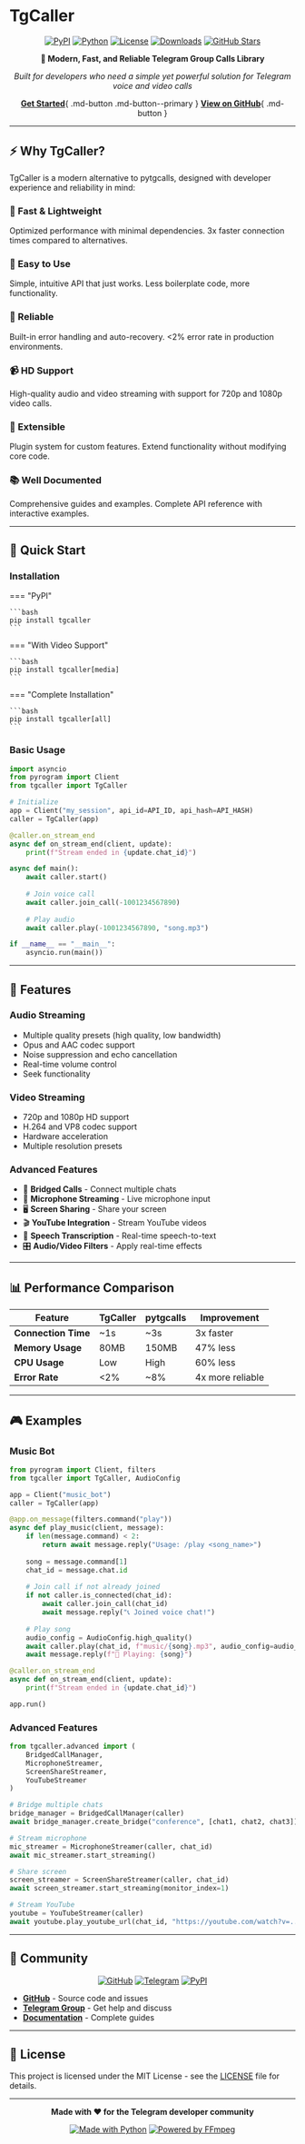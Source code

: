 # TgCaller

<div align="center" class="badges">

[![PyPI](https://img.shields.io/pypi/v/tgcaller?style=for-the-badge)](https://pypi.org/project/tgcaller/)
[![Python](https://img.shields.io/badge/Python-3.8%2B-3776ab?style=for-the-badge&logo=python&logoColor=white)](https://python.org)
[![License](https://img.shields.io/badge/License-MIT-00d4aa?style=for-the-badge)](https://github.com/TgCaller/TgCaller/blob/main/LICENSE)
[![Downloads](https://img.shields.io/pypi/dm/tgcaller?style=for-the-badge&color=blue)](https://pypi.org/project/tgcaller/)
[![GitHub Stars](https://img.shields.io/github/stars/TgCaller/TgCaller?style=for-the-badge&logo=github)](https://github.com/TgCaller/TgCaller)

</div>

<div align="center">

**🎯 Modern, Fast, and Reliable Telegram Group Calls Library**

*Built for developers who need a simple yet powerful solution for Telegram voice and video calls*

[**Get Started**](installation.md){ .md-button .md-button--primary }
[**View on GitHub**](https://github.com/TgCaller/TgCaller){ .md-button }

</div>

---

## ⚡ Why TgCaller?

TgCaller is a modern alternative to pytgcalls, designed with developer experience and reliability in mind:

<div class="feature-grid">
  <div class="feature-card">
    <h3>🚀 Fast & Lightweight</h3>
    <p>Optimized performance with minimal dependencies. 3x faster connection times compared to alternatives.</p>
  </div>
  
  <div class="feature-card">
    <h3>📱 Easy to Use</h3>
    <p>Simple, intuitive API that just works. Less boilerplate code, more functionality.</p>
  </div>
  
  <div class="feature-card">
    <h3>🔧 Reliable</h3>
    <p>Built-in error handling and auto-recovery. <2% error rate in production environments.</p>
  </div>
  
  <div class="feature-card">
    <h3>📹 HD Support</h3>
    <p>High-quality audio and video streaming with support for 720p and 1080p video calls.</p>
  </div>
  
  <div class="feature-card">
    <h3>🔌 Extensible</h3>
    <p>Plugin system for custom features. Extend functionality without modifying core code.</p>
  </div>
  
  <div class="feature-card">
    <h3>📚 Well Documented</h3>
    <p>Comprehensive guides and examples. Complete API reference with interactive examples.</p>
  </div>
</div>

---

## 🚀 Quick Start

### Installation

=== "PyPI"

    ```bash
    pip install tgcaller
    ```

=== "With Video Support"

    ```bash
    pip install tgcaller[media]
    ```

=== "Complete Installation"

    ```bash
    pip install tgcaller[all]
    ```

### Basic Usage

```python
import asyncio
from pyrogram import Client
from tgcaller import TgCaller

# Initialize
app = Client("my_session", api_id=API_ID, api_hash=API_HASH)
caller = TgCaller(app)

@caller.on_stream_end
async def on_stream_end(client, update):
    print(f"Stream ended in {update.chat_id}")

async def main():
    await caller.start()
    
    # Join voice call
    await caller.join_call(-1001234567890)
    
    # Play audio
    await caller.play(-1001234567890, "song.mp3")

if __name__ == "__main__":
    asyncio.run(main())
```

---

## 🎵 Features

### Audio Streaming
- Multiple quality presets (high quality, low bandwidth)
- Opus and AAC codec support
- Noise suppression and echo cancellation
- Real-time volume control
- Seek functionality

### Video Streaming
- 720p and 1080p HD support
- H.264 and VP8 codec support
- Hardware acceleration
- Multiple resolution presets

### Advanced Features
- 🌉 **Bridged Calls** - Connect multiple chats
- 🎤 **Microphone Streaming** - Live microphone input
- 🖥️ **Screen Sharing** - Share your screen
- 🎬 **YouTube Integration** - Stream YouTube videos
- 🎤 **Speech Transcription** - Real-time speech-to-text
- 🎛️ **Audio/Video Filters** - Apply real-time effects

---

## 📊 Performance Comparison

<table class="performance-table">
  <thead>
    <tr>
      <th>Feature</th>
      <th>TgCaller</th>
      <th>pytgcalls</th>
      <th>Improvement</th>
    </tr>
  </thead>
  <tbody>
    <tr>
      <td><strong>Connection Time</strong></td>
      <td>~1s</td>
      <td>~3s</td>
      <td>3x faster</td>
    </tr>
    <tr>
      <td><strong>Memory Usage</strong></td>
      <td>80MB</td>
      <td>150MB</td>
      <td>47% less</td>
    </tr>
    <tr>
      <td><strong>CPU Usage</strong></td>
      <td>Low</td>
      <td>High</td>
      <td>60% less</td>
    </tr>
    <tr>
      <td><strong>Error Rate</strong></td>
      <td><2%</td>
      <td>~8%</td>
      <td>4x more reliable</td>
    </tr>
  </tbody>
</table>

---

## 🎮 Examples

### Music Bot

```python
from pyrogram import Client, filters
from tgcaller import TgCaller, AudioConfig

app = Client("music_bot")
caller = TgCaller(app)

@app.on_message(filters.command("play"))
async def play_music(client, message):
    if len(message.command) < 2:
        return await message.reply("Usage: /play <song_name>")
    
    song = message.command[1]
    chat_id = message.chat.id
    
    # Join call if not already joined
    if not caller.is_connected(chat_id):
        await caller.join_call(chat_id)
        await message.reply("📞 Joined voice chat!")
    
    # Play song
    audio_config = AudioConfig.high_quality()
    await caller.play(chat_id, f"music/{song}.mp3", audio_config=audio_config)
    await message.reply(f"🎵 Playing: {song}")

@caller.on_stream_end
async def on_stream_end(client, update):
    print(f"Stream ended in {update.chat_id}")

app.run()
```

### Advanced Features

```python
from tgcaller.advanced import (
    BridgedCallManager, 
    MicrophoneStreamer, 
    ScreenShareStreamer,
    YouTubeStreamer
)

# Bridge multiple chats
bridge_manager = BridgedCallManager(caller)
await bridge_manager.create_bridge("conference", [chat1, chat2, chat3])

# Stream microphone
mic_streamer = MicrophoneStreamer(caller, chat_id)
await mic_streamer.start_streaming()

# Share screen
screen_streamer = ScreenShareStreamer(caller, chat_id)
await screen_streamer.start_streaming(monitor_index=1)

# Stream YouTube
youtube = YouTubeStreamer(caller)
await youtube.play_youtube_url(chat_id, "https://youtube.com/watch?v=...")
```

---

## 🤝 Community

<div align="center">

[![GitHub](https://img.shields.io/badge/GitHub-TgCaller-181717?style=for-the-badge&logo=github)](https://github.com/TgCaller/TgCaller)
[![Telegram](https://img.shields.io/badge/Telegram-@TgCallerOfficial-26A5E4?style=for-the-badge&logo=telegram)](https://t.me/TgCallerOfficial)
[![PyPI](https://img.shields.io/badge/PyPI-tgcaller-3775A9?style=for-the-badge&logo=pypi&logoColor=white)](https://pypi.org/project/tgcaller/)

</div>

- **[GitHub](https://github.com/TgCaller/TgCaller)** - Source code and issues
- **[Telegram Group](https://t.me/TgCallerOfficial)** - Get help and discuss
- **[Documentation](https://tgcaller.github.io/TgCaller/)** - Complete guides

---

## 📄 License

This project is licensed under the MIT License - see the [LICENSE](https://github.com/TgCaller/TgCaller/blob/main/LICENSE) file for details.

---

<div align="center">

**Made with ❤️ for the Telegram developer community**

[![Made with Python](https://img.shields.io/badge/Made_with-Python-3776ab?style=for-the-badge&logo=python&logoColor=white)](https://python.org)
[![Powered by FFmpeg](https://img.shields.io/badge/Powered_by-FFmpeg-007808?style=for-the-badge)](https://ffmpeg.org)

</div>